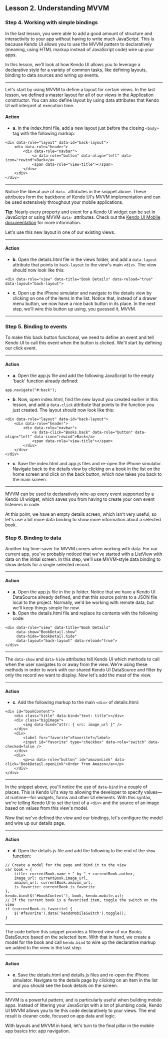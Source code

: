 ## Lesson 2. Understanding MVVM

### Step 4. Working with simple bindings

In the last lesson, you were able to add a good amount of structure and interactivity to your app without having to write much JavaScript. This is because Kendo UI allows you to use the MVVM pattern to declaratively (meaning, using HTML markup instead of JavaScript code) wire up your apps.

In this lesson, we'll look at how Kendo UI allows you to leverage a declarative style for a variety of common tasks, like defining layouts, binding to data sources and wiring up events.

<hr data-action="start" />

Let's start by using MVVM to define a layout for certain views. In the last lesson, we defined a master layout for all of our views in the Application constructor. You can also define layout by using data attributes that Kendo UI will interpret at execution time.

#### Action

* **a**. In the index.html file, add a new layout just before the closing `<body>` tag with the following markup:
```
<div data-role="layout" data-id="back-layout">
    <div data-role="header">
        <div data-role="navbar">
            <a data-role="button" data-align="left" data-icon="rewind">Back</a>
            <span data-role="view-title"></span>
        </div>
    </div>
</div>
```

<hr data-action="end" />

Notice the liberal use of `data-` attributes in the snippet above. These attributes form the backbone of Kendo UI's MVVM implementation and can be used extensively throughout your mobile applications.

**Tip**: Nearly every property and event for a Kendo UI widget can be set in JavaScript or using MVVM `data-` attributes. Check out the [Kendo UI Mobile documentation](http://docs.telerik.com/kendo-ui/mobile/mvvm) for more information.

Let's use this new layout in one of our existing views.

<hr data-action="start" />

#### Action

* **b**. Open the details.html file in the views folder, and add a `data-layout` attribute that points to `back-layout` to the view's main `<div>`. The view should now look like this:
```
<div data-role="view" data-title="Book Details" data-reload="true" data-layout="back-layout">
```

* **c**. Open up the iPhone simulator and navigate to the details view by clicking on one of the items in the list. Notice that, instead of a drawer menu button, we now have a nice back button in its place. In the next step, we'll wire this button up using, you guessed it, MVVM.

<hr data-action="end" />

### Step 5. Binding to events

To make this back button functional, we need to define an event and tell Kendo UI to call this event when the button is clicked. We'll start by defining our click event.

<hr data-action="start" />

#### Action

* **a**. Open the app.js file and add the following JavaScript to the empty 'back' function already defined:
```
app.navigate("#:back");
```

* **b**. Now, open index.html, find the new layout you created earlier in this lesson, and add a `data-click` attribute that points to the function you just created. The layout should now look like this:
```
<div data-role="layout" data-id="back-layout">
    <div data-role="header">
        <div data-role="navbar">
            <a data-click="Books.back" data-role="button" data-align="left" data-icon="rewind">Back</a>
            <span data-role="view-title"></span>
        </div>
    </div>
</div>
```

* **c**. Save the index.html and app.js files and re-open the iPhone simulator. Navigate back to the details view by clicking on a book in the list on the home screen and click on the back button, which now takes you back to the main screen.

<hr data-action="end" />

MVVM can be used to declaratively wire-up every event supported by a Kendo UI widget, which saves you from having to create your own event listeners in code. 

At this point, we have an empty details screen, which isn't very useful, so let's use a bit more data binding to show more information about a selected book.

### Step 6. Binding to data

Another big time-saver for MVVM comes when working with data. For our current app, you've probably noticed that we've started with a ListView with data on the initial screen. In this step, we'll use MVVM-style data binding to show details for a single selected record.

<hr data-action="start" />

#### Action

* **a**. Open the app.js file in the js folder. Notice that we have a Kendo UI DataSource already defined, and that this source points to a JSON file local to the project. Normally, we'd be working with remote data, but we'll keep things simple for now.
* **b**. Open the details.html file and replace its contents with the following code:
```
<div data-role="view" data-title="Book Details" 
     data-show="BookDetail.show"
     data-hide="BookDetail.hide"
     data-layout="back-layout" data-reload="true">
</div>
```

<hr data-action="end" />

The `data-show` and `data-hide` attributes tell Kendo UI which methods to call when the user navigates to or away from the view. We're using these methods in order to work with our shared Kendo UI DataSource and filter by only the record we want to display. Now let's add the meat of the view.

<hr data-action="start" />

#### Action

* **c**. Add the following markup to the main `<div>` of details.html:
```
<div id="bookContent">
    <div class="title" data-bind="text: title"></div>
    <div class="bigImage">
        <img data-bind="attr: { src: image_url }" />
    </div>
    <div>
        <label for="favorite">Favorite?</label>
        <input id="favorite" type="checkbox" data-role="switch" data-checked=false />
    </div>
    <div>
        <p><a data-role="button" id="amazonLink" data-click="BookDetail.openLink">Order from Amazon</a></p>
    </div>
</div>
```

<hr data-action="end" />

In the snippet above, you'll notice the use of `data-bind` in a couple of places. This is Kendo UI's way to allowing the developer to specify values—at runtime—for widgets, forms and other UI elements. With this syntax, we're telling Kendo UI to set the text of a `<div>` and the source of an image based on values from this view's model.

Now that we've defined the view and our bindings, let's configure the model and wire up our details page.

<hr data-action="start" />

#### Action

* **d**. Open the details.js file and add the following to the end of the `show` function:
```
// Create a model for the page and bind it to the view
var book = {
    title: currentBook.name + " by " + currentBook.author,
    image_url: currentBook.image_url,
    amazon_url: currentBook.amazon_url,
    is_favorite: currentBook.is_favorite
};
kendo.bind($('#bookContent'), book, kendo.mobile.ui);
// If the current book is a favorited item, toggle the switch on the view
if (currentBook.is_favorite) {
    $('#favorite').data('kendoMobileSwitch').toggle();
}
```

<hr data-action="end" />

The code before this snippet provides a filtered view of our Books DataSource based on the selected item. With that in hand, we create a model for the book and call `kendo.bind` to wire up the declarative markup we added to the view in the last step.

<hr data-action="start" />

#### Action

* **e**. Save the details.html and details.js files and re-open the iPhone simulator. Navigate to the details page by clicking on an item in the list and you should see the book details on the screen.

<hr data-action="end" />

MVVM is a powerful pattern, and is particularly useful when building mobile apps. Instead of littering your JavaScript with a lot of plumbing code, Kendo UI MVVM allows you to tie this code declaratively to your views. The end result is cleaner code, focused on app data and logic. 

With layouts and MVVM in hand, let's turn to the final pillar in the mobile app basics trio: app navigation.
